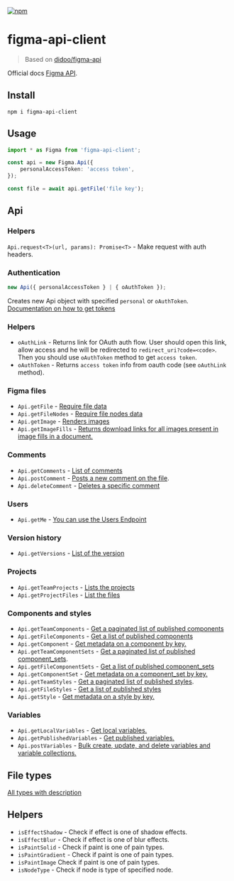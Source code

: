 [![npm](https://img.shields.io/npm/v/figma-api-client)](https://www.npmjs.com/package/figma-api-client)

# figma-api-client

> Based on [didoo/figma-api](https://github.com/didoo/figma-api)

Official docs [Figma API](https://www.figma.com/developers/docs).

## Install

`npm i figma-api-client`

## Usage

```ts
import * as Figma from 'figma-api-client';

const api = new Figma.Api({
    personalAccessToken: 'access token',
});

const file = await api.getFile('file key');
```

## Api

### Helpers

`Api.request<T>(url, params): Promise<T>` - Make request with auth headers.

### Authentication

```ts
new Api({ personalAccessToken } | { oAuthToken });
```

Creates new Api object with specified `personal` or `oAuthToken`.
[Documentation on how to get tokens](https://www.figma.com/developers/api#authentication)

### Helpers

-   `oAuthLink` - Returns link for OAuth auth flow.
    User should open this link, allow access and he will be redirected to `redirect_uri?code=<code>`.
    Then you should use `oAuthToken` method to get `access token`.
-   `oAuthToken` - Returns `access token` info from oauth code (see `oAuthLink` method).

### Figma files

-   `Api.getFile` - [Require file data](https://www.figma.com/developers/api#get-files-endpoint)
-   `Api.getFileNodes` - [Require file nodes data](https://www.figma.com/developers/api#get-file-nodes-endpoint)
-   `Api.getImage` - [Renders images](https://www.figma.com/developers/api#get-images-endpoint)
-   `Api.getImageFills` - [Returns download links for all images present in image fills in a document.](https://www.figma.com/developers/api#get-image-fills-endpoint)

### Comments

-   `Api.getComments` - [List of comments](https://www.figma.com/developers/api#get-comments-endpoint)
-   `Api.postComment` - [Posts a new comment on the file](https://www.figma.com/developers/api#post-comments-endpoint).
-   `Api.deleteComment` - [Deletes a specific comment](https://www.figma.com/developers/api#delete-comments-endpoint)

### Users

-   `Api.getMe` - [You can use the Users Endpoint](https://www.figma.com/developers/api#users-endpoints)

### Version history

-   `Api.getVersions` - [List of the version](https://www.figma.com/developers/api#get-file-versions-endpoint)

### Projects

-   `Api.getTeamProjects` - [Lists the projects](https://www.figma.com/developers/api#get-team-projects-endpoint)
-   `Api.getProjectFiles` - [List the files](https://www.figma.com/developers/api#get-project-files-endpoint)

### Components and styles

-   `Api.getTeamComponents` - [Get a paginated list of published components](https://www.figma.com/developers/api#get-team-components-endpoint)
-   `Api.getFileComponents` - [Get a list of published components](https://www.figma.com/developers/api#get-file-components-endpoint)
-   `Api.getComponent` - [Get metadata on a component by key.](https://www.figma.com/developers/api#get-component-endpoint)
-   `Api.getTeamComponentSets` - [Get a paginated list of published component_sets](https://www.figma.com/developers/api#get-team-component-sets-endpoint).
-   `Api.getFileComponentSets` - [Get a list of published component_sets](https://www.figma.com/developers/api#get-file-component-sets-endpoint)
-   `Api.getComponentSet` - [Get metadata on a component_set by key.](https://www.figma.com/developers/api#get-component-sets-endpoint)
-   `Api.getTeamStyles` - [Get a paginated list of published styles](https://www.figma.com/developers/api#get-team-styles-endpoint).
-   `Api.getFileStyles` - [Get a list of published styles](https://www.figma.com/developers/api#get-file-styles-endpoint)
-   `Api.getStyle` - [Get metadata on a style by key.](https://www.figma.com/developers/api#get-style-endpoint)

### Variables

-   `Api.getLocalVariables` - [Get local variables.](https://www.figma.com/developers/api#get-local-variables-endpoint)
-   `Api.getPublishedVariables` - [Get published variables.](https://www.figma.com/developers/api#get-published-variables-endpoint)
-   `Api.postVariables` - [Bulk create, update, and delete variables and variable collections.](https://www.figma.com/developers/api#post-variables-endpoint)

## File types

[All types with description](https://github.com/figma/rest-api-spec/blob/main/dist/api_types.ts)

## Helpers

-   `isEffectShadow` - Check if effect is one of shadow effects.
-   `isEffectBlur` - Check if effect is one of blur effects.
-   `isPaintSolid` - Check if paint is one of pain types.
-   `isPaintGradient` - Check if paint is one of pain types.
-   `isPaintImage` Check if paint is one of pain types.
-   `isNodeType` - Check if node is type of specified node.
